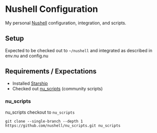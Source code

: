 # Nushell Configuration

My personal [Nushell](https://www.nushell.sh/) configuration, integration, and scripts.

## Setup

Expected to be checked out to `~/nushell` and integrated as described in env.nu and config.nu

## Requirements / Expectations

* Installed [Starship](https://starship.rs/)
* Checked out [nu_scripts](https://github.com/nushell/nu_scripts/) (community scripts)

### nu_scripts

nu_scripts checkout to `nu_scripts`

```git
git clone --single-branch --depth 1 https://github.com/nushell/nu_scripts.git nu_scripts
```
